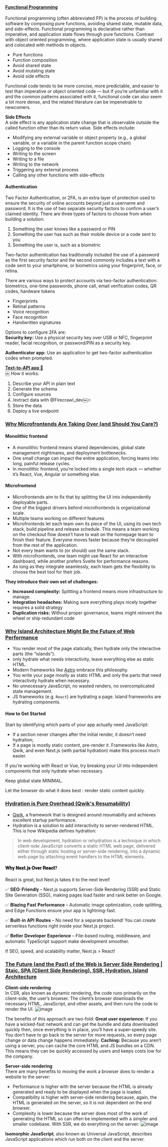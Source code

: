 #### [Functional Programming](https://medium.com/javascript-scene/master-the-javascript-interview-what-is-functional-programming-7f218c68b3a0)
Functional programming (often abbreviated FP) is the process of building software by composing pure functions, avoiding shared state, mutable data, and side-effects. Functional programming is declarative rather than imperative, and application state flows through pure functions. Contrast with object oriented programming, where application state is usually shared and colocated with methods in objects.

- Pure functions
- Function composition
- Avoid shared state
- Avoid mutating state
- Avoid side effects

Functional code tends to be more concise, more predictable, and easier to test than imperative or object oriented code — but if you’re unfamiliar with it and the common patterns associated with it, functional code can also seem a lot more dense, and the related literature can be impenetrable to newcomers.

**Side Effects**  
A side effect is any application state change that is observable outside the called function other than its return value. Side effects include:

- Modifying any external variable or object property (e.g., a global variable, or a variable in the parent function scope chain)
- Logging to the console
- Writing to the screen
- Writing to a file
- Writing to the network
- Triggering any external process
- Calling any other functions with side-effects

#### Authentication
Two Factor Authentication, or 2FA, is an extra layer of protection used to ensure the security of online accounts beyond just a username and password. It is the use of two separate security factors to confirm a user’s claimed identity. There are three types of factors to choose from when building a solution:

1. Something the user knows like a password or PIN
2. Something the user has such as their mobile device or a code sent to you
3. Something the user is, such as a biometric

Two-factor authentication has traditionally included the use of a password as the first security factor and the second commonly includes a text with a code sent to your smartphone, or biometrics using your fingerprint, face, or retina.

There are various ways to protect accounts via two-factor authentication: biometrics, one-time passwords, phone call, email verification codes, QR codes, hardware tokens

- Fingerprints
- Retinal patterns
- Voice recognition 
- Face recognition 
- Handwritten signatures 

Options to configure 2FA are:  
**Security key:**
Use a physical security key over USB or NFC, fingerprint reader, facial recognition, or password/PIN as a security key.

**Authenticator app:**
Use an application to get two-factor authentication codes when prompted.


**[Text-to-API app 🚀](https://x.com/Dev__Digest/status/1882423344936735216)**  
￼
How it works:
1. Describe your API in plain text
2. Generate the schema
3. Configure sources
4. /extract data with @Firecrawl_dev￼🔥
5. Store the data
6. Deploy a live endpoint

### [Why Microfrontends Are Taking Over (and Should You Care?)](https://itnext.io/why-microfrontends-are-taking-over-and-should-you-care-8f0fd3ff07ac)
#### Monolithic frontend
- A monolithic frontend means shared dependencies, global state management nightmares, and deployment bottlenecks.
- One small change can impact the entire application, forcing teams into long, painful release cycles.
- In monolithic frontend, you’re locked into a single tech stack — whether it’s React, Vue, Angular or something else.

#### Microfrontend
- Microfrontends aim to fix that by splitting the UI into independently deployable parts.
- One of the biggest drivers behind microfrontends is organizational scale.
- Multiple teams working on different features
- Microfrontends let each team own its piece of the UI, using its own tech stack, build pipeline and release schedule. This means a team working on the checkout flow doesn’t have to wait on the homepage team to finish their feature. Everyone moves faster because they’re decoupled from the rest of the application.
- Not every team wants to (or should) use the same stack.
- With microfrontends, one team might use React for an interactive dashboard, while another prefers Svelte for performance reasons.
- As long as they integrate seamlessly, each team gets the flexibility to choose the best tool for their job.

**They introduce their own set of challenges:**
- **Increased complexity:** Splitting a frontend means more infrastructure to manage.
- **Integration headaches:** Making sure everything plays nicely together requires a solid strategy
- **Duplication risks:** Without proper governance, teams might reinvent the wheel or ship redundant code

### [Why Island Architecture Might Be the Future of Web Performance](https://itnext.io/island-architecture-a-smarter-way-to-build-resilient-systems-0d9b36f6a067)
* You render most of the page statically, then hydrate only the interactive parts (the “islands”).
* only hydrate what needs interactivity, leave everything else as static HTML.
* Modern frameworks like [Astro](https://astro.build/press/#assets) embrace this philosophy.
* You write your page mostly as static HTML and only the parts that need interactivity hydrate when necessary.
* No unnecessary JavaScript, no wasted renders, no overcomplicated state management.
* JS frameworks (e.g. `React`) are hydrating a page. Island frameworks are hydrating components.

#### How to Get Started
Start by identifying which parts of your app actually need JavaScript:
- If a section never changes after the initial render, it doesn’t need hydration;
- If a page is mostly static content, pre-render it.
Frameworks like Astro, Qwik, and even Next.js (with partial hydration) make this process much easier.

If you’re working with React or Vue, try breaking your UI into independent components that only hydrate when necessary.

Keep global state MINIMAL.

Let the browser do what it does best : render static content quickly.


### [Hydration is Pure Overhead (Qwik's Resumability)](https://www.builder.io/blog/hydration-is-pure-overhead#resumability-a-no-overhead-alternative-to-hydration)
- [Qwik](https://qwik.dev/), a framework that is designed around resumabilty and achieves excellent startup performance.
- Hydration is a solution to add interactivity to server-rendered HTML. This is how Wikipedia defines hydration:
> In web development, hydration or rehydration is a technique in which client-side JavaScript converts a static HTML web page, delivered either through static hosting or server-side rendering, into a dynamic web page by attaching event handlers to the HTML elements.


#### 𝐖𝐡𝐲 𝐍𝐞𝐱𝐭.𝐣𝐬 𝐎𝐯𝐞𝐫 𝐑𝐞𝐚𝐜𝐭? 

React is great, but Next.js takes it to the next level! 

✅ 𝐒𝐄𝐎-𝐅𝐫𝐢𝐞𝐧𝐝𝐥𝐲 – Next.js supports Server-Side Rendering (SSR) and Static Site Generation (SSG), making pages load faster and rank better on Google.

✅ 𝐁𝐥𝐚𝐳𝐢𝐧𝐠 𝐅𝐚𝐬𝐭 𝐏𝐞𝐫𝐟𝐨𝐫𝐦𝐚𝐧𝐜𝐞 – Automatic image optimization, code splitting, and Edge Functions ensure your app is lightning-fast.

✅ 𝐁𝐮𝐢𝐥𝐭-𝐢𝐧 𝐀𝐏𝐈 𝐑𝐨𝐮𝐭𝐞𝐬 – No need for a separate backend! You can create serverless functions right inside your Next.js project.

✅ 𝐁𝐞𝐭𝐭𝐞𝐫 𝐃𝐞𝐯𝐞𝐥𝐨𝐩𝐞𝐫 𝐄𝐱𝐩𝐞𝐫𝐢𝐞𝐧𝐜𝐞 – File-based routing, middleware, and automatic TypeScript support make development smoother.

If SEO, speed, and scalability matter, Next.js > React!

### [The Future (and the Past) of the Web is Server Side Rendering | Staic, SPA (Client Side Rendering), SSR, Hydration, Island Architecture](https://deno.com/blog/the-future-and-past-is-server-side-rendering)
**Client-side rendering**  
In CSR, also known as dynamic rendering, the code runs primarily on the client-side, the user’s browser. The client’s browser downloads the necessary HTML, JavaScript, and other assets, and then runs the code to render the UI.
![image](https://github.com/user-attachments/assets/04a8509d-aa37-4d11-a211-2607670b20cd)

The benefits of this approach are two-fold:
**Great user experience:** If you have a wicked-fast network and can get the bundle and data downloaded quickly then, once everything is in place, you’ll have a super-speedy site. You don’t have to go back to the server for more requests, so every page change or data change happens immediately.
**Caching:** Because you aren’t using a server, you can cache the core HTML and JS bundles on a CDN. This means they can be quickly accessed by users and keeps costs low for the company.

**Server-side rendering**  
There are many benefits to moving the work a browser does to render a website to the server:

- Performance is higher with the server because the HTML is already generated and ready to be displayed when the page is loaded.
- Compatibility is higher with server-side rendering because, again, the HTML is generated on the server, so it is not dependent on the end browser.
- Complexity is lower because the server does most of the work of generating the HTML so can often be implemented with a simpler and smaller codebase.
With SSR, we do everything on the server:
![image](https://github.com/user-attachments/assets/2d2efc5e-7b9b-4301-b1ad-1f2b336c7778)

**Isomorphic JavaScript**, also known as Universal JavaScript, describes JavaScript applications which run both on the client and the server.

